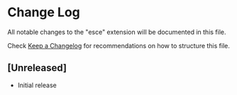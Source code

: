 # Change Log

All notable changes to the "esce" extension will be documented in this file.

Check [Keep a Changelog](http://keepachangelog.com/) for recommendations on how to structure this file.

## [Unreleased]

- Initial release
